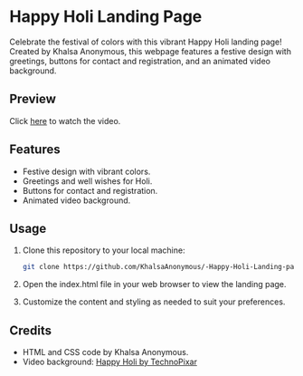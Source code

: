 # Happy Holi Landing Page

Celebrate the festival of colors with this vibrant Happy Holi landing page! Created by Khalsa Anonymous, this webpage features a festive design with greetings, buttons for contact and registration, and an animated video background.

## Preview

Click [here](https://www.youtube.com/watch?v=your-youtube-video-id) to watch the video.

## Features

- Festive design with vibrant colors.
- Greetings and well wishes for Holi.
- Buttons for contact and registration.
- Animated video background.

## Usage

1. Clone this repository to your local machine:

   ```bash
   git clone https://github.com/KhalsaAnonymous/-Happy-Holi-Landing-page.git
2. Open the index.html file in your web browser to view the landing page.
3. Customize the content and styling as needed to suit your preferences.

## Credits

- HTML and CSS code by Khalsa Anonymous.
- Video background: [Happy Holi by TechnoPixar](https://youtu.be/535PEhDGBz8?si=fi0Bd1jjojOT5wvP)
